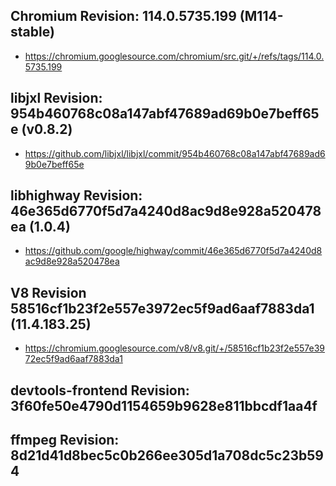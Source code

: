 
## Chromium Revision: 114.0.5735.199 (M114-stable)
 - https://chromium.googlesource.com/chromium/src.git/+/refs/tags/114.0.5735.199

## libjxl Revision: 954b460768c08a147abf47689ad69b0e7beff65e (v0.8.2)

 - https://github.com/libjxl/libjxl/commit/954b460768c08a147abf47689ad69b0e7beff65e

## libhighway Revision: 46e365d6770f5d7a4240d8ac9d8e928a520478ea (1.0.4)

 - https://github.com/google/highway/commit/46e365d6770f5d7a4240d8ac9d8e928a520478ea

## V8 Revision 58516cf1b23f2e557e3972ec5f9ad6aaf7883da1 (11.4.183.25)

 - https://chromium.googlesource.com/v8/v8.git/+/58516cf1b23f2e557e3972ec5f9ad6aaf7883da1

## devtools-frontend Revision: 3f60fe50e4790d1154659b9628e811bbcdf1aa4f

## ffmpeg Revision: 8d21d41d8bec5c0b266ee305d1a708dc5c23b594
